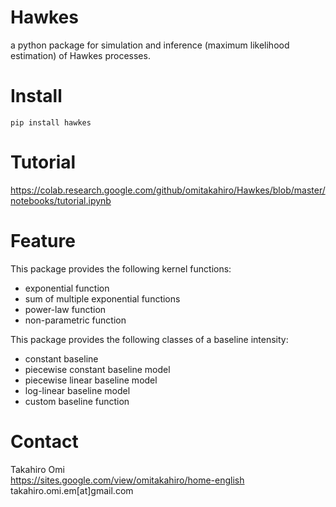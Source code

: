 # Hawkes
a python package for simulation and inference (maximum likelihood estimation) of Hawkes processes.

# Install
```
pip install hawkes
```

# Tutorial
https://colab.research.google.com/github/omitakahiro/Hawkes/blob/master/notebooks/tutorial.ipynb

# Feature
This package provides the following kernel functions:
- exponential function  
- sum of multiple exponential functions  
- power-law function
- non-parametric function

This package provides the following classes of a baseline intensity:
- constant baseline
- piecewise constant baseline model
- piecewise linear baseline model
- log-linear baseline model
- custom baseline function

# Contact
Takahiro Omi  
https://sites.google.com/view/omitakahiro/home-english  
takahiro.omi.em[at]gmail.com
